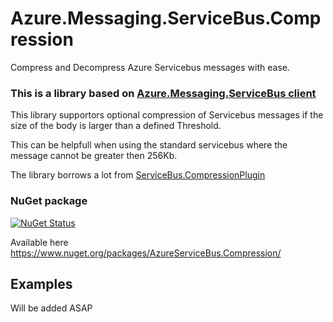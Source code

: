 # Azure.Messaging.ServiceBus.Compression
Compress and Decompress Azure Servicebus messages with ease.

### This is a library based on [Azure.Messaging.ServiceBus client](https://www.nuget.org/packages/Azure.Messaging.ServiceBus/) 

This library supportors optional compression of Servicebus messages if the size of the body is larger than a defined Threshold.

This can be helpfull when using the standard servicebus where the message cannot be greater then 256Kb.

The library borrows a lot from [ServiceBus.CompressionPlugin](https://github.com/SeanFeldman/ServiceBus.CompressionPlugin) 


### NuGet package

[![NuGet Status](https://buildstats.info/nuget/AzureServicebus.Compression?includePreReleases=true)](https://www.nuget.org/packages/AzureServiceBus.Compression/)

Available here https://www.nuget.org/packages/AzureServiceBus.Compression/


## Examples

Will be added ASAP
